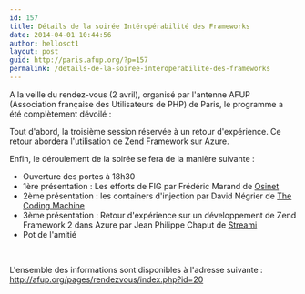 ```yaml
---
id: 157
title: Détails de la soirée Intéropérabilité des Frameworks
date: 2014-04-01 10:44:56
author: hellosct1
layout: post
guid: http://paris.afup.org/?p=157
permalink: /details-de-la-soiree-interoperabilite-des-frameworks
---
```

A la veille du rendez-vous (2 avril), organisé par l'antenne AFUP (Association française des Utilisateurs de PHP) de Paris, le programme a été complètement dévoilé :

Tout d'abord, la troisième session réservée à un retour d'expérience. Ce retour abordera l'utilisation de Zend Framework sur Azure.

Enfin, le déroulement de la soirée se fera de la manière suivante :
<ul>
	<li>Ouverture des portes à 18h30</li>
	<li>1ère présentation : Les efforts de FIG par Frédéric Marand de <a href="http://www.osinet.fr/">Osinet</a></li>
	<li>2ème présentation : les containers d'injection par David Négrier de <a href="https://www.thecodingmachine.com/">The Coding Machine</a></li>
	<li>3ème présentation : Retour d'expérience sur un développement de Zend Framework 2 dans Azure par Jean Philippe Chaput de <a href="http://www.streami.eu">Streami</a></li>
	<li>Pot de l'amitié</li>
</ul>
&nbsp;

L'ensemble des informations sont disponibles à l'adresse suivante : <a href="http://afup.org/pages/rendezvous/index.php?id=20">http://afup.org/pages/rendezvous/index.php?id=20</a>

